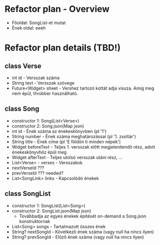 # Refactor plan - Overview
 - Főoldal: SongList-et mutat
 - Ének oldal: eeeh


# Refactor plan details (TBD!)
## class Verse
 - int id - Versszak száma
 - String text - Versszak szövege
 - Future\<Widget> sheet - Vershez tartozó kottát adja vissza. Amíg meg nem épül, throbber használható.

## class Song
 - constructor 1: Song(List\<Verse>)
 - constructor 2: Song.json(Map json)
 - int id - Ének száma az énekeskönyvben (pl '1')
 - String number - Ének száma meghatározással (pl '1. zsoltár')
 - String title - Ének címe (pl 'E földön ti minden népek')
 - Widget beforeText - Teljes 1. versszak előtt megjelenítendő rész, adott énekeskönyvhöz épül meg
 - Widget afterText - Teljes utolsó versszak utáni rész, ...
 - List\<Verse> - verses - Versszakok
 - nextVerseId ???
 - prevVerseId ??? needed?
 - List\<SongLink> links - Kapcsolódó énekek

## class SongList
 - constructor 1: SongList(List\<Song>)
 - constructor 2: SongList.json(Map json)
   - Továbbadja az egyes énekek építését on-demand a Song.json konstruktornak
 - List\<Song> songs - Tartalmazott összes ének
 - String? nextSongId - Következő ének száma (vagy null ha nincs ilyen)
 - String? prevSongId - Előző ének száma (vagy null ha nincs ilyen)
